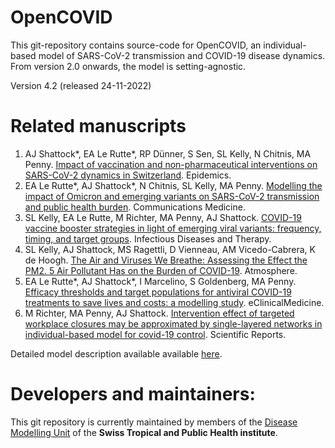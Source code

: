 # OpenCOVID
This git-repository contains source-code for OpenCOVID, an individual-based model of SARS-CoV-2 transmission and COVID-19 disease dynamics. From version 2.0 onwards, the model is setting-agnostic.

Version 4.2 (released 24-11-2022)

Related manuscripts
======
1. AJ Shattock*, EA Le Rutte*, RP Dünner, S Sen, SL Kelly, N Chitnis, MA Penny. [Impact of vaccination and non-pharmaceutical interventions on SARS-CoV-2 dynamics in Switzerland](https://www.sciencedirect.com/science/article/pii/S1755436521000785). Epidemics.
2. EA Le Rutte*, AJ Shattock*, N Chitnis, SL Kelly, MA Penny. [Modelling the impact of Omicron and emerging variants on SARS-CoV-2 transmission and public health burden](https://rdcu.be/cSmz0). Communications Medicine.
3. SL Kelly, EA Le Rutte, M Richter, MA Penny, AJ Shattock. [COVID-19 vaccine booster strategies in light of emerging viral variants: frequency, timing, and target groups](https://link.springer.com/article/10.1007/s40121-022-00683-z). Infectious Diseases and Therapy.
4. SL Kelly, AJ Shattock, MS Ragettli, D Vienneau, AM Vicedo-Cabrera, K de Hoogh. [The Air and Viruses We Breathe: Assessing the Effect the PM2. 5 Air Pollutant Has on the Burden of COVID-19](https://www.mdpi.com/2073-4433/14/5/887?trk=public_post_main-feed-card_reshare-text). Atmosphere.
5. EA Le Rutte*, AJ Shattock*, I Marcelino, S Goldenberg, MA Penny. [Efficacy thresholds and target populations for antiviral COVID-19 treatments to save lives and costs: a modelling study](https://www.thelancet.com/journals/eclinm/article/PIIS2589-5370(24)00262-1/fulltext). eClinicalMedicine.
6. M Richter, MA Penny, AJ Shattock. [Intervention effect of targeted workplace closures may be approximated by single-layered networks in individual-based model for covid-19 control](xxx). Scientific Reports. 

Detailed model description available available [here](https://ars.els-cdn.com/content/image/1-s2.0-S1755436521000785-mmc1.pdf).

Developers and maintainers:
======
This git repository is currently maintained by members of the [Disease Modelling Unit](https://www.swisstph.ch/en/about/eph/disease-modelling/) of the __Swiss Tropical and Public Health institute__.
